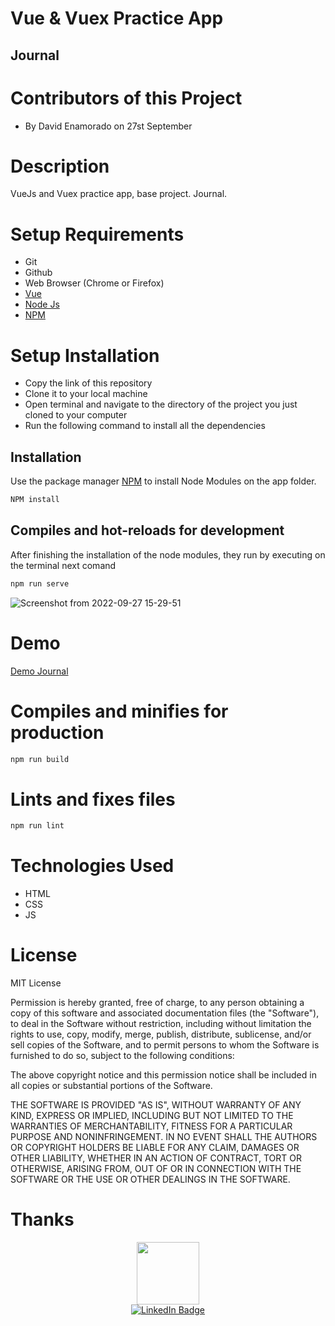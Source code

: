 # Vue & Vuex Practice App
## Journal 

# Contributors of this Project
* By David Enamorado on 27st September

# Description
VueJs and Vuex practice app, base project. Journal.

# Setup Requirements
* Git
* Github
* Web Browser (Chrome or Firefox)
* [Vue](https://vuejs.org/)
* [Node Js](https://nodejs.org/en/ )
* [NPM](https://www.npmjs.com/)

# Setup Installation
* Copy the link of this repository
* Clone it to your local machine
* Open terminal and navigate to the directory of the project you just cloned to your computer
* Run the following command to install all the dependencies

## Installation

Use the package manager [NPM](https://www.npmjs.com/) to install Node Modules on the app folder. 

```bash
NPM install
```
## Compiles and hot-reloads for development

After finishing the installation of the node modules, they run by executing on the terminal next comand

```bash
npm run serve
```
![Screenshot from 2022-09-27 15-29-51](https://user-images.githubusercontent.com/26368576/192626029-a80a41b2-5136-4488-b4e8-f4ea632d553e.png)

# Demo

[Demo Journal](https://vue-and-vuex-journal-practice-test.vercel.app/#/)

# Compiles and minifies for production

```bash
npm run build
```

# Lints and fixes files

```bash
npm run lint
```
# Technologies Used
* HTML
* CSS
* JS

# License
MIT License

Permission is hereby granted, free of charge, to any person obtaining
a copy of this software and associated documentation files (the
"Software"), to deal in the Software without restriction, including
without limitation the rights to use, copy, modify, merge, publish,
distribute, sublicense, and/or sell copies of the Software, and to
permit persons to whom the Software is furnished to do so, subject to
the following conditions:

The above copyright notice and this permission notice shall be
included in all copies or substantial portions of the Software.

THE SOFTWARE IS PROVIDED "AS IS", WITHOUT WARRANTY OF ANY KIND,
EXPRESS OR IMPLIED, INCLUDING BUT NOT LIMITED TO THE WARRANTIES OF
MERCHANTABILITY, FITNESS FOR A PARTICULAR PURPOSE AND
NONINFRINGEMENT. IN NO EVENT SHALL THE AUTHORS OR COPYRIGHT HOLDERS BE
LIABLE FOR ANY CLAIM, DAMAGES OR OTHER LIABILITY, WHETHER IN AN ACTION
OF CONTRACT, TORT OR OTHERWISE, ARISING FROM, OUT OF OR IN CONNECTION
WITH THE SOFTWARE OR THE USE OR OTHER DEALINGS IN THE SOFTWARE.

# Thanks

<div id="header" align="center">
  <img src="https://media.giphy.com/media/M9gbBd9nbDrOTu1Mqx/giphy.gif" width="100"/>
</div>

<div id="badges" align="center">
  <a href="https://www.linkedin.com/in/jeamoradoc/">
    <img src="https://img.shields.io/badge/LinkedIn-blue?style=for-the-badge&logo=linkedin&logoColor=white" alt="LinkedIn Badge"/>
  </a>
</div>
